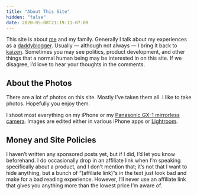 ```yaml
---
title: "About This Site"
hidden: "false"
date: 2020-05-08T21:19:11-07:00
---
```



This site is about [me](http://www.kaizendad.com/who-is-wade-armstrong/) and my family. Generally I talk about my experiences as a [daddyblogger](http://www.kaizendad.com). Usually — although not always — I bring it back to [kaizen](http://www.kaizendad.com/what-is-kaizen/). Sometimes you may see politics, product development, and other things that a normal human being may be interested in on this site. If we disagree, I’d love to hear your thoughts in the comments.


## About the Photos

There are a lot of photos on this site. Mostly I’ve taken them all. I like to take photos. Hopefully you enjoy them.

I shoot most everything on my iPhone or my [Panasonic GX-1 mirrorless camera](http://www.amazon.com/gp/product/B00604YTFM/ref=as_li_ss_tl?ie=UTF8&camp=1789&creative=390957&creativeASIN=B00604YTFM&linkCode=as2&tag=wadearmstrong-20). Images are edited either in various iPhone apps or [Lightroom](https://www.amazon.com/dp/B00CH6ATMO/ref=as_li_ss_til?tag=wadearmstrong-20&camp=0&creative=0&linkCode=as4&creativeASIN=B00CH6ATMO&adid=1JXV5G0KPZK3CZHA35EF&).


## Money and Site Policies

I haven’t written any sponsored posts yet, but if I did, I’d let you know beforehand. I do occasionally drop in an affiliate link when I’m speaking specifically about a product, and I don’t mention that; it’s not that I want to hide anything, but a bunch of “(affiliate link)”s in the text just look bad and make for a bad reading experience. However, I’ll never use an affiliate link that gives you anything more than the lowest price I’m aware of.